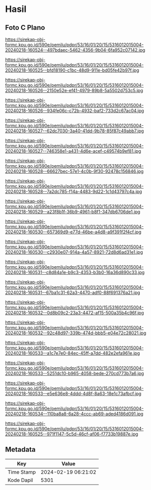 # Hasil

## Foto C Plano

https://sirekap-obj-formc.kpu.go.id/590e/pemilu/pdpr/53/16/01/20/15/5316012015004-20240218-160524--497bdaec-5462-4356-9b04-6fa952c07142.jpg

https://sirekap-obj-formc.kpu.go.id/590e/pemilu/pdpr/53/16/01/20/15/5316012015004-20240218-160525--bfd18190-c1bc-48d9-911e-bd05fe42b97f.jpg

https://sirekap-obj-formc.kpu.go.id/590e/pemilu/pdpr/53/16/01/20/15/5316012015004-20240218-160526--2150e52e-ef41-4979-89b8-5a5502d753c5.jpg

https://sirekap-obj-formc.kpu.go.id/590e/pemilu/pdpr/53/16/01/20/15/5316012015004-20240218-160526--934fe06c-c72b-4932-baf2-733d2c67ac04.jpg

https://sirekap-obj-formc.kpu.go.id/590e/pemilu/pdpr/53/16/01/20/15/5316012015004-20240218-160527--62dc7030-3a40-41dd-9b78-85f87c49abb7.jpg

https://sirekap-obj-formc.kpu.go.id/590e/pemilu/pdpr/53/16/01/20/15/5316012015004-20240218-160527--746358e1-a431-4d6e-acef-c49574b9ef81.jpg

https://sirekap-obj-formc.kpu.go.id/590e/pemilu/pdpr/53/16/01/20/15/5316012015004-20240218-160528--66627bec-57e1-4c0b-9f30-92478c156846.jpg

https://sirekap-obj-formc.kpu.go.id/590e/pemilu/pdpr/53/16/01/20/15/5316012015004-20240218-160528--7a2dc785-f14a-4483-9d22-1c1d43797c4a.jpg

https://sirekap-obj-formc.kpu.go.id/590e/pemilu/pdpr/53/16/01/20/15/5316012015004-20240218-160529--a23f8b1f-36b9-4961-b8f1-347db6706de1.jpg

https://sirekap-obj-formc.kpu.go.id/590e/pemilu/pdpr/53/16/01/20/15/5316012015004-20240218-160530--657369d9-e77d-46be-a4d8-a9f391f2f4cf.jpg

https://sirekap-obj-formc.kpu.go.id/590e/pemilu/pdpr/53/16/01/20/15/5316012015004-20240218-160530--c2930e07-914a-4a57-8921-72d8d6ad31e1.jpg

https://sirekap-obj-formc.kpu.go.id/590e/pemilu/pdpr/53/16/01/20/15/5316012015004-20240218-160531--c8d84a1e-b9c3-4353-b3b0-16a36d890c33.jpg

https://sirekap-obj-formc.kpu.go.id/590e/pemilu/pdpr/53/16/01/20/15/5316012015004-20240218-160531--67ba1c31-62a3-4470-adf0-88f691376a21.jpg

https://sirekap-obj-formc.kpu.go.id/590e/pemilu/pdpr/53/16/01/20/15/5316012015004-20240218-160532--0d8b09c2-23a3-4472-af15-500a35b4c96f.jpg

https://sirekap-obj-formc.kpu.go.id/590e/pemilu/pdpr/53/16/01/20/15/5316012015004-20240218-160532--92c48d97-339b-474d-bbb5-e04e72c28021.jpg

https://sirekap-obj-formc.kpu.go.id/590e/pemilu/pdpr/53/16/01/20/15/5316012015004-20240218-160533--a1c7e7e0-84ec-45ff-a7dd-482e2efa961e.jpg

https://sirekap-obj-formc.kpu.go.id/590e/pemilu/pdpr/53/16/01/20/15/5316012015004-20240218-160533--5251dc10-b965-4058-bede-270cd773b7a6.jpg

https://sirekap-obj-formc.kpu.go.id/590e/pemilu/pdpr/53/16/01/20/15/5316012015004-20240218-160533--e5e636e8-4ddd-4d8f-8a63-18e1c73afbcf.jpg

https://sirekap-obj-formc.kpu.go.id/590e/pemilu/pdpr/53/16/01/20/15/5316012015004-20240218-160534--110ba8a8-6a28-4ccc-ab69-aded4186d091.jpg

https://sirekap-obj-formc.kpu.go.id/590e/pemilu/pdpr/53/16/01/20/15/5316012015004-20240218-160525--971f1147-5c5d-46cf-af06-f7733b19887e.jpg


## Metadata

| Key        | Value               |
| ---------- | ------------------- |
| Time Stamp | 2024-02-19 06:21:02 |
| Kode Dapil | 5301                |



